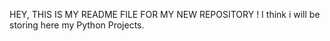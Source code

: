 HEY, THIS IS MY README FILE FOR MY NEW REPOSITORY !
I think i will be storing here my Python Projects.
